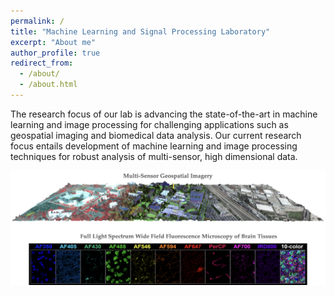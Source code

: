 ```yaml
---
permalink: /
title: "Machine Learning and Signal Processing Laboratory"
excerpt: "About me"
author_profile: true
redirect_from: 
  - /about/
  - /about.html
---
```


The research focus of our lab is advancing the state-of-the-art in machine learning and image processing for challenging applications such as geospatial imaging and biomedical data analysis. Our current research focus entails development of machine learning and image processing techniques for robust analysis of multi-sensor, high dimensional data.

![alt text](../images/ImageAssets/Overview.png)
